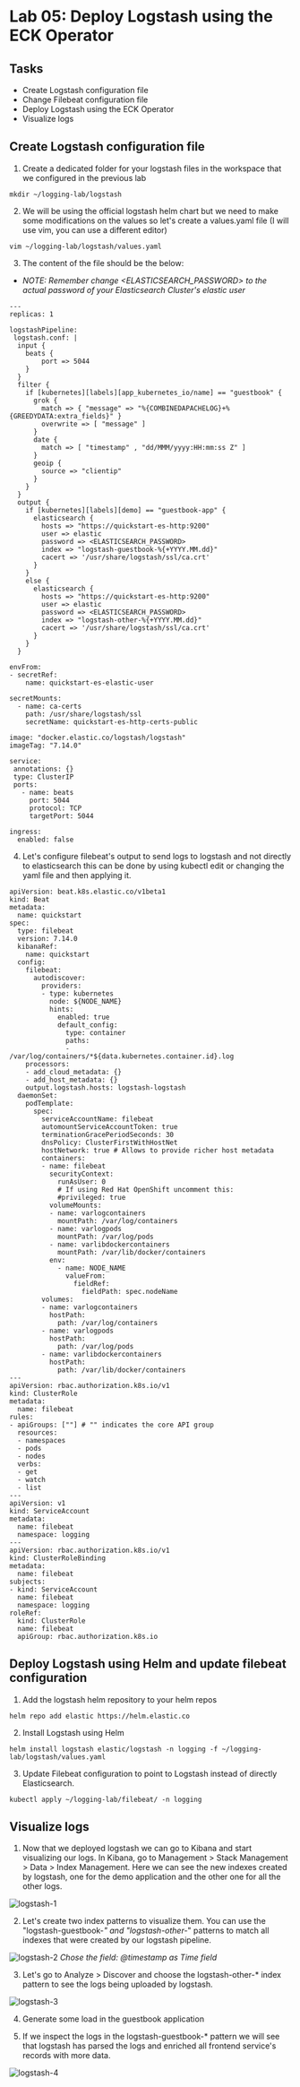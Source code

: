 # Lab 05: Deploy Logstash using the ECK Operator

## Tasks

 - Create Logstash configuration file
 - Change Filebeat configuration file
 - Deploy Logstash using the ECK Operator
 - Visualize logs

## Create Logstash configuration file

1. Create a dedicated folder for your logstash files in the workspace that we configured in the previous lab
```
mkdir ~/logging-lab/logstash
```

2. We will be using the official logstash helm chart but we need to make some modifications on the values so let's create a values.yaml file (I will use vim, you can use a different editor)

```
vim ~/logging-lab/logstash/values.yaml
```
3. The content of the file should be the below:
  - *NOTE: Remember change <ELASTICSEARCH_PASSWORD> to the actual password of your Elasticsearch Cluster's elastic user*

```
---
replicas: 1

logstashPipeline: 
 logstash.conf: |
  input {
  	beats {
  		port => 5044
  	}
  }
  filter {
    if [kubernetes][labels][app_kubernetes_io/name] == "guestbook" {
      grok {
        match => { "message" => "%{COMBINEDAPACHELOG}+%{GREEDYDATA:extra_fields}" }
        overwrite => [ "message" ]
      }
      date {
        match => [ "timestamp" , "dd/MMM/yyyy:HH:mm:ss Z" ]
      }
      geoip {
        source => "clientip"
      }
    }
  }
  output {
    if [kubernetes][labels][demo] == "guestbook-app" {
  	  elasticsearch {
  	  	hosts => "https://quickstart-es-http:9200"
        user => elastic
        password => <ELASTICSEARCH_PASSWORD>
        index => "logstash-guestbook-%{+YYYY.MM.dd}"
        cacert => '/usr/share/logstash/ssl/ca.crt'
      }
  	}
    else {
      elasticsearch {
  	    hosts => "https://quickstart-es-http:9200"
        user => elastic
        password => <ELASTICSEARCH_PASSWORD>
        index => "logstash-other-%{+YYYY.MM.dd}"
        cacert => '/usr/share/logstash/ssl/ca.crt'
      }
    }
  }

envFrom:
- secretRef:
    name: quickstart-es-elastic-user

secretMounts:
  - name: ca-certs
    path: /usr/share/logstash/ssl
    secretName: quickstart-es-http-certs-public

image: "docker.elastic.co/logstash/logstash"
imageTag: "7.14.0"

service: 
 annotations: {}
 type: ClusterIP
 ports:
   - name: beats
     port: 5044
     protocol: TCP
     targetPort: 5044

ingress:
  enabled: false
```

4. Let's configure filebeat's output to send logs to logstash and not directly to elasticsearch this can be done by using kubectl edit or changing the yaml file and then applying it.
```
apiVersion: beat.k8s.elastic.co/v1beta1
kind: Beat
metadata:
  name: quickstart
spec:
  type: filebeat
  version: 7.14.0
  kibanaRef:
    name: quickstart
  config:
    filebeat:
      autodiscover:
        providers:
        - type: kubernetes
          node: ${NODE_NAME}
          hints:
            enabled: true
            default_config:
              type: container
              paths:
              - /var/log/containers/*${data.kubernetes.container.id}.log
    processors:
    - add_cloud_metadata: {}
    - add_host_metadata: {}
    output.logstash.hosts: logstash-logstash
  daemonSet:
    podTemplate:
      spec:
        serviceAccountName: filebeat
        automountServiceAccountToken: true
        terminationGracePeriodSeconds: 30
        dnsPolicy: ClusterFirstWithHostNet
        hostNetwork: true # Allows to provide richer host metadata
        containers:
        - name: filebeat
          securityContext:
            runAsUser: 0
            # If using Red Hat OpenShift uncomment this:
            #privileged: true
          volumeMounts:
          - name: varlogcontainers
            mountPath: /var/log/containers
          - name: varlogpods
            mountPath: /var/log/pods
          - name: varlibdockercontainers
            mountPath: /var/lib/docker/containers
          env:
            - name: NODE_NAME
              valueFrom:
                fieldRef:
                  fieldPath: spec.nodeName
        volumes:
        - name: varlogcontainers
          hostPath:
            path: /var/log/containers
        - name: varlogpods
          hostPath:
            path: /var/log/pods
        - name: varlibdockercontainers
          hostPath:
            path: /var/lib/docker/containers
---
apiVersion: rbac.authorization.k8s.io/v1
kind: ClusterRole
metadata:
  name: filebeat
rules:
- apiGroups: [""] # "" indicates the core API group
  resources:
  - namespaces
  - pods
  - nodes
  verbs:
  - get
  - watch
  - list
---
apiVersion: v1
kind: ServiceAccount
metadata:
  name: filebeat
  namespace: logging
---
apiVersion: rbac.authorization.k8s.io/v1
kind: ClusterRoleBinding
metadata:
  name: filebeat
subjects:
- kind: ServiceAccount
  name: filebeat
  namespace: logging
roleRef:
  kind: ClusterRole
  name: filebeat
  apiGroup: rbac.authorization.k8s.io
```

## Deploy Logstash using Helm and update filebeat configuration

1. Add the logstash helm repository to your helm repos
```
helm repo add elastic https://helm.elastic.co
```

2. Install Logstash using Helm
```
helm install logstash elastic/logstash -n logging -f ~/logging-lab/logstash/values.yaml
```

3. Update Filebeat configuration to point to Logstash instead of directly Elasticsearch.
```
kubectl apply ~/logging-lab/filebeat/ -n logging
```


## Visualize logs

1. Now that we deployed logstash we can go to Kibana and start visualizing our logs. In Kibana, go to Management > Stack Management > Data > Index Management. Here we can see the new indexes created by logstash, one for the demo application and the other one for all the other logs.

  ![logstash-1](/images/logstash-1.png)

2. Let's create two index patterns to visualize them. You can use the "logstash-guestbook-*" and "logstash-other-*" patterns to match all indexes that were created by our logstash pipeline.

  ![logstash-2](/images/logstash-2.png)
  *Chose the field: @timestamp as Time field*

3. Let's go to Analyze > Discover and choose the logstash-other-* index pattern to see the logs being uploaded by logstash.

  ![logstash-3](/images/logstash-3.png)

4. Generate some load in the guestbook application

5. If we inspect the logs in the logstash-guestbook-* pattern we will see that logstash has parsed the logs and enriched all frontend service's records with more data.

  ![logstash-4](/images/logstash-4.png)

